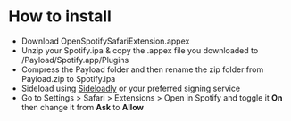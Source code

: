 # How to install
  - Download OpenSpotifySafariExtension.appex 
  - Unzip your Spotify.ipa & copy the .appex file you downloaded to /Payload/Spotify.app/Plugins
  - Compress the Payload folder and then rename the zip folder from Payload.zip to Spotify.ipa 
  - Sideload using [Sideloadly](https://sideloadly.io/) or your preferred signing service
  - Go to Settings > Safari > Extensions > Open in Spotify and toggle it **On** then change it from **Ask** to **Allow** 
